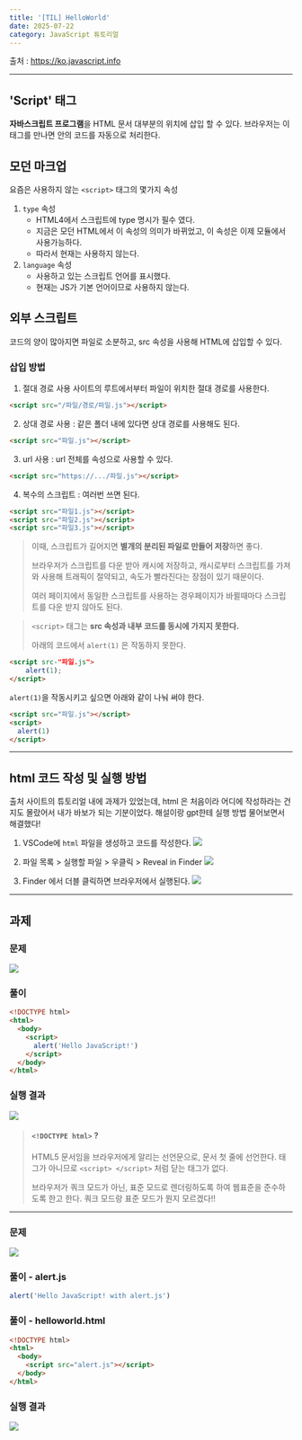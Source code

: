 ```yaml
---
title: '[TIL] HelloWorld'
date: 2025-07-22
category: JavaScript 튜토리얼
---
```


출처 : https://ko.javascript.info

---

## 'Script' 태그

**자바스크립트 프로그램**을 HTML 문서 대부분의 위치에 삽입 할 수 있다.
브라우저는 이 태그를 만나면 안의 코드를 자동으로 처리한다.

## 모던 마크업

요즘은 사용하지 않는 `<script>` 태그의 몇가지 속성

1. `type` 속성
   - HTML4에서 스크립트에 type 명시가 필수 였다.
   - 지금은 모던 HTML에서 이 속성의 의미가 바뀌었고, 이 속성은 이제 모듈에서 사용가능하다.
   - 따라서 현재는 사용하지 않는다.
2. `language` 속성
   - 사용하고 있는 스크립트 언어를 표시했다.
   - 현재는 JS가 기본 언어이므로 사용하지 않는다.

## 외부 스크립트

코드의 양이 많아지면 파일로 소분하고, src 속성을 사용해 HTML에 삽입할 수 있다.

### 삽입 방법

1. 절대 경로 사용
   사이트의 루트에서부터 파일이 위치한 절대 경로를 사용한다.

```html
<script src="/파일/경로/파일.js"></script>
```

2. 상대 경로 사용 : 같은 폴더 내에 있다면 상대 경로를 사용해도 된다.

```html
<script src="파일.js"></script>
```

3. url 사용 : url 전체를 속성으로 사용할 수 있다.

```html
<script src="https://.../파일.js"></script>
```

4. 복수의 스크립트 : 여러번 쓰면 된다.

```html
<script src="파일1.js"></script>
<script src="파일2.js"></script>
<script src="파일3.js"></script>
```

> 이때, 스크립트가 길어지면 **별개의 분리된 파일로 만들어 저장**하면 좋다.
>
> 브라우저가 스크립트를 다운 받아 캐시에 저장하고, 캐시로부터 스크립트를 가져와 사용해
> 트래픽이 절약되고, 속도가 빨라진다는 장점이 있기 때문이다.
>
> 여러 페이지에서 동일한 스크립트를 사용하는 경우페이지가 바뀔때마다
> 스크립트를 다운 받지 않아도 된다.

> `<script>` 태그는 **src 속성과 내부 코드를 동시에 가지지 못한다.**
>
> 아래의 코드에서 `alert(1)` 은 작동하지 못한다.

```html
<script src-"파일.js">
	alert(1);
</script>
```

`alert(1)`을 작동시키고 싶으면 아래와 같이 나눠 써야 한다.

```html
<script src="파일.js"></script>
<script>
  alert(1)
</script>
```

---

## html 코드 작성 및 실행 방법

출처 사이트의 튜토리얼 내에 과제가 있었는데, html 은 처음이라 어디에 작성하라는 건지도 몰랐어서 내가 바보가 되는 기분이었다. 해설이랑 gpt한테 실행 방법 물어보면서 해결했다!

1. VSCode에 `html` 파일을 생성하고 코드를 작성한다.
   ![](https://velog.velcdn.com/images/decollzoq/post/fab9b4eb-d478-488a-994c-ff94782d92af/image.png)

2. 파일 목록 > 실행할 파일 > 우클릭 > Reveal in Finder ![](https://velog.velcdn.com/images/decollzoq/post/638d5981-a0c3-45cd-87c1-94329f9267f2/image.png)

3. Finder 에서 더블 클릭하면 브라우저에서 실행된다.
   ![](https://velog.velcdn.com/images/decollzoq/post/30321c97-8bf7-40c8-811b-1d6043b7fce4/image.png)

---

## 과제

### 문제

![](https://velog.velcdn.com/images/decollzoq/post/d8ee729e-d933-4b5d-b84e-b5b0a0bad644/image.png)

### 풀이

```html
<!DOCTYPE html>
<html>
  <body>
    <script>
      alert('Hello JavaScript!')
    </script>
  </body>
</html>
```

### 실행 결과

![](https://velog.velcdn.com/images/decollzoq/post/a65f599d-fc91-4a93-9c19-a8de55730635/image.png)

> #### `<!DOCTYPE html>` ?
>
> HTML5 문서임을 브라우저에게 알리는 선언문으로, 문서 첫 줄에 선언한다.
> 태그가 아니므로 `<script> </script>` 처럼 닫는 태그가 없다.
>
> 브라우저가 쿼크 모드가 아닌, 표준 모드로 렌더링하도록 하여 웹표준을 준수하도록 한고 한다.
> 쿼크 모드랑 표준 모드가 뭔지 모르겠다!!

---

### 문제

![](https://velog.velcdn.com/images/decollzoq/post/3a7fb431-ae1d-47b1-bf8f-9141458656e9/image.png)

### 풀이 - alert.js

```javascript
alert('Hello JavaScript! with alert.js')
```

### 풀이 - helloworld.html

```html
<!DOCTYPE html>
<html>
  <body>
    <script src="alert.js"></script>
  </body>
</html>
```

### 실행 결과

![](https://velog.velcdn.com/images/decollzoq/post/fc94c962-9ade-487b-88b3-3018b930f600/image.png)
